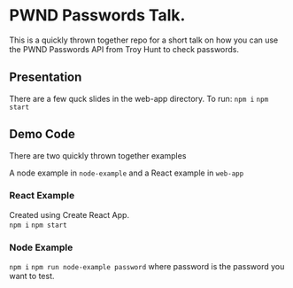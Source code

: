 # PWND Passwords Talk.

This is a quickly thrown together repo for a short talk on how you can use the PWND Passwords API from Troy Hunt to check passwords.

## Presentation

There are a few quck slides in the web-app directory.
To run:
`npm i`
`npm start`

## Demo Code

There are two quickly thrown together examples

A node example in `node-example` and a React example in `web-app`

### React Example

Created using Create React App.  
 `npm i`
`npm start`

### Node Example

`npm i`
`npm run node-example password` where password is the password you want to test.
